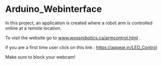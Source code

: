 # Arduino_Webinterface


In this project, an application is created where a robot arm is controlled online at a remote location. 

To visit the website go to www.wossrobotics.ca/armcontrol.html .

if you are a first time user click on this link : https://appear.in/LED_Control

Make sure to block your webcam!


